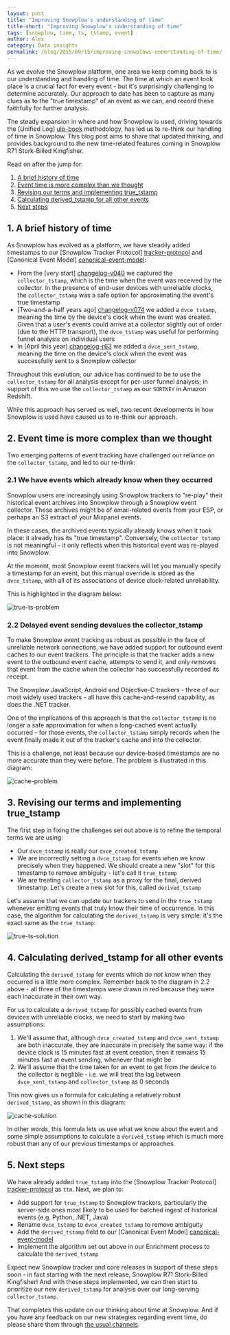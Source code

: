 ```yaml
---
layout: post
title: "Improving Snowplow's understanding of time"
title-short: "Improving Snowplow's understanding of time"
tags: [snowplow, time, ts, tstamp, event]
author: Alex
category: Data insights
permalink: /blog/2015/09/15/improving-snowplows-understanding-of-time/
---
```


As we evolve the Snowplow platform, one area we keep coming back to is our understanding and handling of time. The time at which an event took place is a crucial fact for every event - but it's surprisingly challenging to determine accurately. Our approach to date has been to capture as many clues as to the "true timestamp" of an event as we can, and record these faithfully for further analysis.

The steady expansion in where and how Snowplow is used, driving towards the [Unified Log] [ulp-book] methodology, has led us to re-think our handling of time in Snowplow. This blog post aims to share that updated thinking, and provides background to the new time-related features coming in Snowplow R71 Stork-Billed Kingfisher.

Read on after the jump for:

1. [A brief history of time](#history)
2. [Event time is more complex than we thought](#rationale)
3. [Revising our terms and implementing true_tstamp](#true-ts)
4. [Calculating derived_tstamp for all other events](#derived-ts)
5. [Next steps](#next-steps)

<!--more-->

<h2 id="history">1. A brief history of time</h2>

As Snowplow has evolved as a platform, we have steadily added timestamps to our [Snowplow Tracker Protocol] [tracker-protocol] and [Canonical Event Model] [canonical-event-model]:

* From the [very start] [changelog-v040] we captured the `collector_tstamp`, which is the time when the event was received by the collector. In the presence of end-user devices with unreliable clocks, the `collector_tstamp` was a safe option for approximating the event's true timestamp
* [Two-and-a-half years ago] [changelog-v074] we added a `dvce_tstamp`, meaning the time by the device's clock when the event was created. Given that a user's events could arrive at a collector slightly out of order (due to the HTTP transport), the `dvce_tstamp` was useful for performing funnel analysis on individual users
* In [April this year] [changelog-r63] we added a `dvce_sent_tstamp`, meaning the time on the device's clock when the event was successfully sent to a Snowplow collector

Throughout this evolution, our advice has continued to be to use the `collector_tstamp` for all analysis except for per-user funnel analysis; in support of this we use the `collector_tstamp` as our `SORTKEY` in Amazon Redshift.

While this approach has served us well, two recent developments in how Snowplow is used have caused us to re-think our approach.

<h2 id="rationale">2. Event time is more complex than we thought</h2>

Two emerging patterns of event tracking have challenged our reliance on the `collector_tstamp`, and led to our re-think:

<h3>2.1 We have events which already know when they occurred</h3>

Snowplow users are increasingly using Snowplow trackers to "re-play" their historical event archives into Snowplow through a Snowplow event collector. These archives might be of email-related events from your ESP, or perhaps an S3 extract of your Mixpanel events.

In these cases, the archived events typically already knows when it took place: it already has its "true timestamp". Conversely, the `collector_tstamp` is not meaningful - it only reflects when this historical event was re-played into Snowplow.

At the moment, most Snowplow event trackers will let you manually specify a timestamp for an event, but this manual override is stored as the `dvce_tstamp`, with all of its associations of device clock-related unreliability.

This is highlighted in the diagram below:

![true-ts-problem][true-ts-problem]

<h3>2.2 Delayed event sending devalues the collector_tstamp</h3>

To make Snowplow event tracking as robust as possible in the face of unreliable network connections, we have added support for outbound event caches to our event trackers. The principle is that the tracker adds a new event to the outbound event cache, attempts to send it, and only removes that event from the cache when the collector has successfully recorded its receipt.

The Snowplow JavaScript, Android and Objective-C trackers - three of our most widely used trackers - all have this cache-and-resend capability, as does the .NET tracker.

One of the implications of this approach is that the `collector_tstamp` is no longer a safe approximation for when a long-cached event actually occurred - for those events, the `collector_tstamp` simply records when the event finally made it out of the tracker's cache and into the collector.

This is a challenge, not least because our device-based timestamps are no more accurate than they were before. The problem is illustrated in this diagram:

![cache-problem][cache-problem]

<h2 id="true-ts">3. Revising our terms and implementing true_tstamp</h2>

The first step in fixing the challenges set out above is to refine the temporal terms we are using:

* Our `dvce_tstamp` is really our `dvce_created_tstamp`
* We are incorrectly setting a `dvce_tstamp` for events when we know precisely when they happened. We should create a new "slot" for this timestamp to remove ambiguity - let's call it `true_tstamp`
* We are treating `collector_tstamp` as a proxy for the final, derived timestamp. Let's create a new slot for this, called `derived_tstamp`

Let's assume that we can update our trackers to send in the `true_tstamp` whenever emitting events that truly know their time of occurrence. In this case, the algorithm for calculating the `derived_tstamp` is very simple: it's the exact same as the `true_tstamp`:

![true-ts-solution][true-ts-solution]

<h2 id="derived-ts">4. Calculating derived_tstamp for all other events</h2>

Calculating the `derived_tstamp` for events which *do not know* when they occurred is a little more complex. Remember back to the diagram in 2.2 above - all three of the timestamps were drawn in red because they were each inaccurate in their own way.

For us to calculate a `derived_tstamp` for possibly cached events from devices with unreliable clocks, we need to start by making two assumptions:

1. We'll assume that, although `dvce_created_tstamp` and `dvce_sent_tstamp` are both inaccurate, they are inaccurate in precisely the same way: if the device clock is 15 minutes fast at event creation, then it remains 15 minutes fast at event sending, whenever that might be
2. We'll assume that the time taken for an event to get from the device to the collector is neglible - i.e. we will treat the lag between `dvce_sent_tstamp` and `collector_tstamp` as 0 seconds

This now gives us a formula for calculating a relatively robust `derived_tstamp`, as shown in this diagram:

![cache-solution][cache-solution]

In other words, this formula lets us use what we know about the event and some simple assumptions to calculate a `derived_tstamp` which is much more robust than any of our previous timestamps or approaches.

<h2 id="next-steps">5. Next steps</h2>

We have already added `true_tstamp` into the [Snowplow Tracker Protocol] [tracker-protocol] as `ttm`. Next, we plan to:

* Add support for `true_tstamp` to Snowplow trackers, particularly the server-side ones most likely to be used for batched ingest of historical events (e.g. Python, .NET, Java)
* Rename `dvce_tstamp` to `dvce_created_tstamp` to remove ambiguity
* Add the `derived_tstamp` field to our [Canonical Event Model] [canonical-event-model]
* Implement the algorithm set out above in our Enrichment process to calculate the `derived_tstamp`

Expect new Snowplow tracker and core releases in support of these steps soon - in fact starting with the next release, Snowplow R71 Stork-Billed Kingfisher! And with these steps implemented, we can then start to prioritize our new `derived_tstamp` for analysis over our long-serving `collector_tstamp`.

That completes this update on our thinking about time at Snowplow. And if you have any feedback on our new strategies regarding event time, do please share them through [the usual channels][talk-to-us].

[tracker-protocol]: https://github.com/snowplow/snowplow/wiki/snowplow-tracker-protocol
[canonical-event-model]: https://github.com/snowplow/snowplow/wiki/canonical-event-model

[true-ts-problem]: /assets/img/blog/2015/09/true-ts-problem.png
[true-ts-solution]: /assets/img/blog/2015/09/true-ts-solution.png
[cache-problem]: /assets/img/blog/2015/09/cache-problem.png
[cache-solution]: /assets/img/blog/2015/09/cache-solution.png

[changelog-v040]: https://github.com/snowplow/snowplow/blob/master/CHANGELOG#L1436
[changelog-v074]: https://github.com/snowplow/snowplow/blob/master/CHANGELOG#L1150
[changelog-r63]: https://github.com/snowplow/snowplow/blob/master/CHANGELOG#L268

[talk-to-us]: https://github.com/snowplow/snowplow/wiki/Talk-to-us
[ulp-book]: https://www.manning.com/books/unified-log-processing

